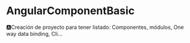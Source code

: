 # AngularComponentBasic
🅰Creación de proyecto para tener listado: Componentes, módulos, One way data binding, Cli...
